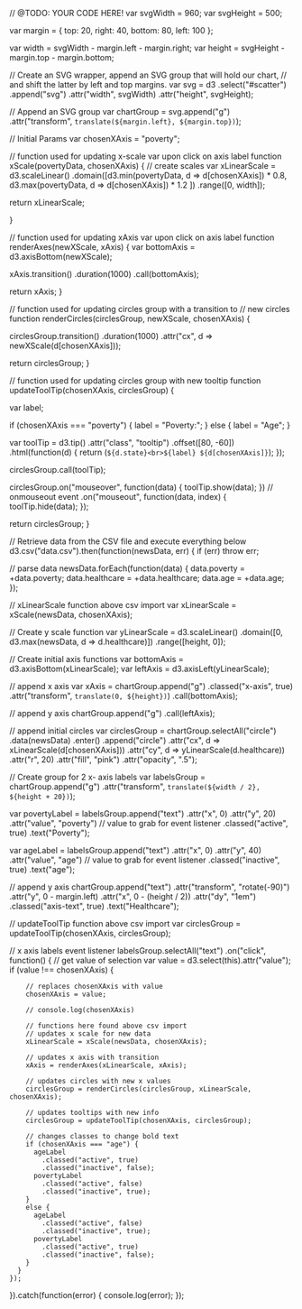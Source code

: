 // @TODO: YOUR CODE HERE!
var svgWidth = 960;
var svgHeight = 500;

var margin = {
  top: 20,
  right: 40,
  bottom: 80,
  left: 100
};

var width = svgWidth - margin.left - margin.right;
var height = svgHeight - margin.top - margin.bottom;

// Create an SVG wrapper, append an SVG group that will hold our chart,
// and shift the latter by left and top margins.
var svg = d3
  .select("#scatter")
  .append("svg")
  .attr("width", svgWidth)
  .attr("height", svgHeight);

// Append an SVG group
var chartGroup = svg.append("g")
  .attr("transform", `translate(${margin.left}, ${margin.top})`);

// Initial Params
var chosenXAxis = "poverty";

// function used for updating x-scale var upon click on axis label
function xScale(povertyData, chosenXAxis) {
  // create scales
  var xLinearScale = d3.scaleLinear()
    .domain([d3.min(povertyData, d => d[chosenXAxis]) * 0.8,
      d3.max(povertyData, d => d[chosenXAxis]) * 1.2
    ])
    .range([0, width]);

  return xLinearScale;

}

// function used for updating xAxis var upon click on axis label
function renderAxes(newXScale, xAxis) {
  var bottomAxis = d3.axisBottom(newXScale);

  xAxis.transition()
    .duration(1000)
    .call(bottomAxis);

  return xAxis;
}

// function used for updating circles group with a transition to
// new circles
function renderCircles(circlesGroup, newXScale, chosenXAxis) {

  circlesGroup.transition()
    .duration(1000)
    .attr("cx", d => newXScale(d[chosenXAxis]));

  return circlesGroup;
}

// function used for updating circles group with new tooltip
function updateToolTip(chosenXAxis, circlesGroup) {

  var label;

  if (chosenXAxis === "poverty") {
    label = "Poverty:";
  }
  else {
    label = "Age";
  }

  var toolTip = d3.tip()
    .attr("class", "tooltip")
    .offset([80, -60])
    .html(function(d) {
      return (`${d.state}<br>${label} ${d[chosenXAxis]}`);
    });

  circlesGroup.call(toolTip);

  circlesGroup.on("mouseover", function(data) {
    toolTip.show(data);
  })
    // onmouseout event
    .on("mouseout", function(data, index) {
      toolTip.hide(data);
    });

  return circlesGroup;
}

// Retrieve data from the CSV file and execute everything below
d3.csv("data.csv").then(function(newsData, err) {
  if (err) throw err;

  // parse data
  newsData.forEach(function(data) {
    data.poverty = +data.poverty;
    data.healthcare = +data.healthcare;
    data.age = +data.age;
  });

  // xLinearScale function above csv import
  var xLinearScale = xScale(newsData, chosenXAxis);

  // Create y scale function
  var yLinearScale = d3.scaleLinear()
    .domain([0, d3.max(newsData, d => d.healthcare)])
    .range([height, 0]);

  // Create initial axis functions
  var bottomAxis = d3.axisBottom(xLinearScale);
  var leftAxis = d3.axisLeft(yLinearScale);

  // append x axis
  var xAxis = chartGroup.append("g")
    .classed("x-axis", true)
    .attr("transform", `translate(0, ${height})`)
    .call(bottomAxis);

  // append y axis
  chartGroup.append("g")
    .call(leftAxis);

  // append initial circles
  var circlesGroup = chartGroup.selectAll("circle")
    .data(newsData)
    .enter()
    .append("circle")
    .attr("cx", d => xLinearScale(d[chosenXAxis]))
    .attr("cy", d => yLinearScale(d.healthcare))
    .attr("r", 20)
    .attr("fill", "pink")
    .attr("opacity", ".5");

  // Create group for  2 x- axis labels
  var labelsGroup = chartGroup.append("g")
    .attr("transform", `translate(${width / 2}, ${height + 20})`);

  var povertyLabel = labelsGroup.append("text")
    .attr("x", 0)
    .attr("y", 20)
    .attr("value", "poverty") // value to grab for event listener
    .classed("active", true)
    .text("Poverty");

  var ageLabel = labelsGroup.append("text")
    .attr("x", 0)
    .attr("y", 40)
    .attr("value", "age") // value to grab for event listener
    .classed("inactive", true)
    .text("age");

  // append y axis
  chartGroup.append("text")
    .attr("transform", "rotate(-90)")
    .attr("y", 0 - margin.left)
    .attr("x", 0 - (height / 2))
    .attr("dy", "1em")
    .classed("axis-text", true)
    .text("Healthcare");

  // updateToolTip function above csv import
  var circlesGroup = updateToolTip(chosenXAxis, circlesGroup);

  // x axis labels event listener
  labelsGroup.selectAll("text")
    .on("click", function() {
      // get value of selection
      var value = d3.select(this).attr("value");
      if (value !== chosenXAxis) {

        // replaces chosenXAxis with value
        chosenXAxis = value;

        // console.log(chosenXAxis)

        // functions here found above csv import
        // updates x scale for new data
        xLinearScale = xScale(newsData, chosenXAxis);

        // updates x axis with transition
        xAxis = renderAxes(xLinearScale, xAxis);

        // updates circles with new x values
        circlesGroup = renderCircles(circlesGroup, xLinearScale, chosenXAxis);

        // updates tooltips with new info
        circlesGroup = updateToolTip(chosenXAxis, circlesGroup);

        // changes classes to change bold text
        if (chosenXAxis === "age") {
          ageLabel
            .classed("active", true)
            .classed("inactive", false);
          povertyLabel
            .classed("active", false)
            .classed("inactive", true);
        }
        else {
          ageLabel
            .classed("active", false)
            .classed("inactive", true);
          povertyLabel
            .classed("active", true)
            .classed("inactive", false);
        }
      }
    });
}).catch(function(error) {
  console.log(error);
});


